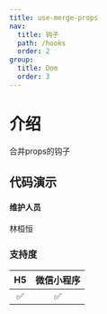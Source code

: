 ```yaml
---
title: use-merge-props
nav:
  title: 钩子
  path: /hooks
  order: 2
group:
  title: Dom
  order: 3
---
```


# 介绍

合并props的钩子

## 代码演示

<code src="./demo/index.tsx"></code>

#### 维护人员

林桓恒

### 支持度

| H5  | 微信小程序 |
| :-: | :--------: |
| ✅  |     ✅     |
